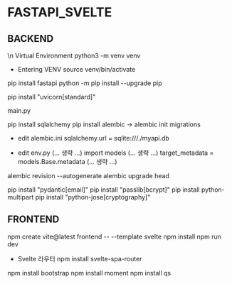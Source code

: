 # FASTAPI_SVELTE

## BACKEND

\n Virtual Environment
python3 -m venv venv

* Entering VENV
source venv/bin/activate

pip install fastapi
python -m pip install --upgrade pip

pip install "uvicorn[standard]"

main.py

pip install sqlalchemy
pip install alembic -> alembic init migrations

* edit alembic.ini 
sqlalchemy.url = sqlite:///./myapi.db

* edit env.py
(... 생략 ...)
import models
(... 생략 ...)
target_metadata = models.Base.metadata
(... 생략 ...)

alembic revision --autogenerate
alembic upgrade head

pip install "pydantic[email]"
pip install "passlib[bcrypt]"
pip install python-multipart
pip install "python-jose[cryptography]"



## FRONTEND

npm create vite@latest frontend -- --template svelte
npm install
npm run dev

* Svelte 라우터
npm install svelte-spa-router

npm install bootstrap
npm install moment
npm install qs